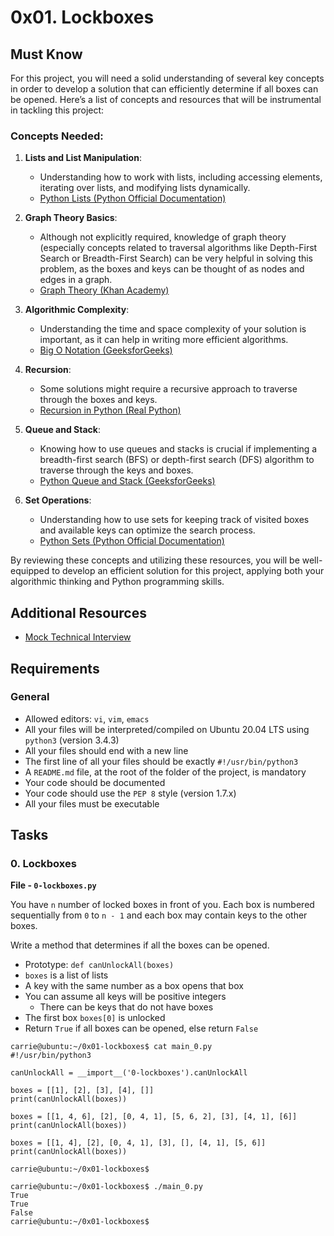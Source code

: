 
# 0x01. Lockboxes




## Must Know

For this project, you will need a solid understanding of several key concepts in order to develop a solution that can efficiently determine if all boxes can be opened. Here’s a list of concepts and resources that will be instrumental in tackling this project:

### Concepts Needed:

1.  **Lists and List Manipulation**:
    
    -   Understanding how to work with lists, including accessing elements, iterating over lists, and modifying lists dynamically.
    -   [Python Lists (Python Official Documentation)](https://intranet.alxswe.com/rltoken/TtGNy9p1p1d0O5G1rdY1Aw "Python Lists (Python Official Documentation)")
2.  **Graph Theory Basics**:
    
    -   Although not explicitly required, knowledge of graph theory (especially concepts related to traversal algorithms like Depth-First Search or Breadth-First Search) can be very helpful in solving this problem, as the boxes and keys can be thought of as nodes and edges in a graph.
    -   [Graph Theory (Khan Academy)](https://intranet.alxswe.com/rltoken/eVcYI8g-6nF0Na46xnRdhw "Graph Theory (Khan Academy)")
3.  **Algorithmic Complexity**:
    
    -   Understanding the time and space complexity of your solution is important, as it can help in writing more efficient algorithms.
    -   [Big O Notation (GeeksforGeeks)](https://intranet.alxswe.com/rltoken/01qym1qAJUkLrb47PvqnKg "Big O Notation (GeeksforGeeks)")
4.  **Recursion**:
    
    -   Some solutions might require a recursive approach to traverse through the boxes and keys.
    -   [Recursion in Python (Real Python)](https://intranet.alxswe.com/rltoken/zpEuvv0l9EHohIx-HwiAAA "Recursion in Python (Real Python)")
5.  **Queue and Stack**:
    
    -   Knowing how to use queues and stacks is crucial if implementing a breadth-first search (BFS) or depth-first search (DFS) algorithm to traverse through the keys and boxes.
    -   [Python Queue and Stack (GeeksforGeeks)](https://intranet.alxswe.com/rltoken/CQLm4RJrdwyo2DAcNCtwIA "Python Queue and Stack (GeeksforGeeks)")
6.  **Set Operations**:
    
    -   Understanding how to use sets for keeping track of visited boxes and available keys can optimize the search process.
    -   [Python Sets (Python Official Documentation)](https://intranet.alxswe.com/rltoken/zkmtaPqAbKyxx41kRw7ulA "Python Sets (Python Official Documentation)")

By reviewing these concepts and utilizing these resources, you will be well-equipped to develop an efficient solution for this project, applying both your algorithmic thinking and Python programming skills.

## Additional Resources

-   [Mock Technical Interview](https://www.youtube.com/watch?v=V8DGdPkBBxg "Mock Technical Interview")

## Requirements

### General

-   Allowed editors:  `vi`,  `vim`,  `emacs`
-   All your files will be interpreted/compiled on Ubuntu 20.04 LTS using  `python3`  (version 3.4.3)
-   All your files should end with a new line
-   The first line of all your files should be exactly  `#!/usr/bin/python3`
-   A  `README.md`  file, at the root of the folder of the project, is mandatory
-   Your code should be documented
-   Your code should use the  `PEP 8`  style (version 1.7.x)
-   All your files must be executable

## Tasks

### 0. Lockboxes

**File - `0-lockboxes.py`**

You have  `n`  number of locked boxes in front of you. Each box is numbered sequentially from  `0`  to  `n - 1`  and each box may contain keys to the other boxes.

Write a method that determines if all the boxes can be opened.

-   Prototype:  `def canUnlockAll(boxes)`
-   `boxes`  is a list of lists
-   A key with the same number as a box opens that box
-   You can assume all keys will be positive integers
    -   There can be keys that do not have boxes
-   The first box  `boxes[0]`  is unlocked
-   Return  `True`  if all boxes can be opened, else return  `False`

```
carrie@ubuntu:~/0x01-lockboxes$ cat main_0.py
#!/usr/bin/python3

canUnlockAll = __import__('0-lockboxes').canUnlockAll

boxes = [[1], [2], [3], [4], []]
print(canUnlockAll(boxes))

boxes = [[1, 4, 6], [2], [0, 4, 1], [5, 6, 2], [3], [4, 1], [6]]
print(canUnlockAll(boxes))

boxes = [[1, 4], [2], [0, 4, 1], [3], [], [4, 1], [5, 6]]
print(canUnlockAll(boxes))

carrie@ubuntu:~/0x01-lockboxes$

```

```
carrie@ubuntu:~/0x01-lockboxes$ ./main_0.py
True
True
False
carrie@ubuntu:~/0x01-lockboxes$

```
